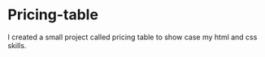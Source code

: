 # Pricing-table
I created a small project called pricing table to show case my html and css skills.
